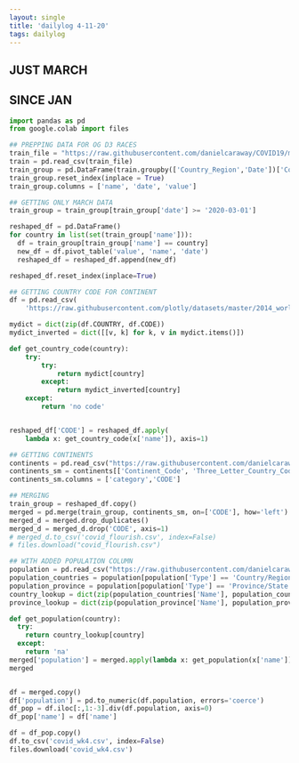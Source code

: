 ```yaml
---
layout: single
title: 'dailylog 4-11-20'
tags: dailylog 
--- 
```



## JUST MARCH

<div class="flourish-embed flourish-bar-chart-race" data-src="visualisation/1897466" data-url="https://flo.uri.sh/visualisation/1897466/embed"><script src="https://public.flourish.studio/resources/embed.js"></script></div>

## SINCE JAN

<div class="flourish-embed flourish-bar-chart-race" data-src="visualisation/1897175" data-url="https://flo.uri.sh/visualisation/1897175/embed"><script src="https://public.flourish.studio/resources/embed.js"></script></div>

```python
import pandas as pd
from google.colab import files

## PREPPING DATA FOR OG D3 RACES
train_file = "https://raw.githubusercontent.com/danielcaraway/COVID19/master/WK4_0411/train.csv"
train = pd.read_csv(train_file)
train_group = pd.DataFrame(train.groupby(['Country_Region','Date'])['ConfirmedCases'].sum())
train_group.reset_index(inplace = True)
train_group.columns = ['name', 'date', 'value']

## GETTING ONLY MARCH DATA
train_group = train_group[train_group['date'] >= '2020-03-01']

reshaped_df = pd.DataFrame()
for country in list(set(train_group['name'])):
  df = train_group[train_group['name'] == country]
  new_df = df.pivot_table('value', 'name', 'date')
  reshaped_df = reshaped_df.append(new_df)

reshaped_df.reset_index(inplace=True)

## GETTING COUNTRY CODE FOR CONTINENT
df = pd.read_csv(
    'https://raw.githubusercontent.com/plotly/datasets/master/2014_world_gdp_with_codes.csv')

mydict = dict(zip(df.COUNTRY, df.CODE))
mydict_inverted = dict([[v, k] for k, v in mydict.items()])

def get_country_code(country):
    try:
        try:
            return mydict[country]
        except:
            return mydict_inverted[country]
    except:
        return 'no code'


reshaped_df['CODE'] = reshaped_df.apply(
    lambda x: get_country_code(x['name']), axis=1)

## GETTING CONTINENTS
continents = pd.read_csv("https://raw.githubusercontent.com/danielcaraway/COVID19/master/continent_df.csv")
continents_sm = continents[['Continent_Code', 'Three_Letter_Country_Code']]
continents_sm.columns = ['category','CODE']

## MERGING
train_group = reshaped_df.copy()
merged = pd.merge(train_group, continents_sm, on=['CODE'], how='left')
merged_d = merged.drop_duplicates()
merged_d = merged_d.drop('CODE', axis=1)
# merged_d.to_csv('covid_flourish.csv', index=False)
# files.download("covid_flourish.csv")

## WITH ADDED POPULATION COLUMN
population = pd.read_csv("https://raw.githubusercontent.com/danielcaraway/COVID19/master/kaggle_population_data.csv")
population_countries = population[population['Type'] == 'Country/Region']
population_province = population[population['Type'] == 'Province/State']
country_lookup = dict(zip(population_countries['Name'], population_countries['Population']))
province_lookup = dict(zip(population_province['Name'], population_province['Population']))

def get_population(country):
  try: 
    return country_lookup[country]
  except:
    return 'na'
merged['population'] = merged.apply(lambda x: get_population(x['name']), axis=1)
merged


df = merged.copy()
df['population'] = pd.to_numeric(df.population, errors='coerce')
df_pop = df.iloc[:,1:-3].div(df.population, axis=0)
df_pop['name'] = df['name']

df = df_pop.copy()
df.to_csv('covid_wk4.csv', index=False)
files.download('covid_wk4.csv')
```

